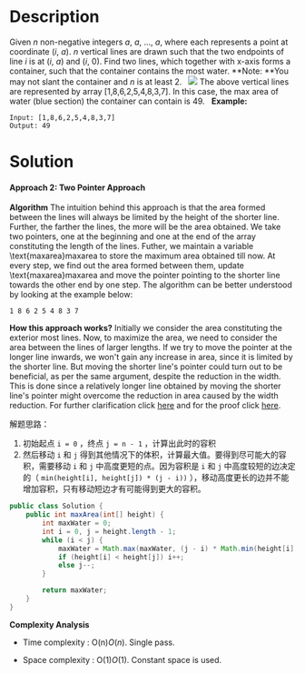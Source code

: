 # Description
Given _n_ non-negative integers _a_, _a_, ..., _a_, where each represents a point at coordinate (_i_, _a_). _n_ vertical lines are drawn such that the two endpoints of line _i_ is at (_i_, _a_) and (_i_, 0). Find two lines, which together with x-axis forms a container, such that the container contains the most water.
**Note: **You may not slant the container and _n_ is at least 2.
 
![](https://cdn.nlark.com/yuque/0/2020/jpeg/385742/1585152477251-d4edaab5-0012-4424-b515-4368ab41e1d1.jpeg#align=left&display=inline&height=287&originHeight=383&originWidth=801&size=0&status=done&style=none&width=600)
The above vertical lines are represented by array [1,8,6,2,5,4,8,3,7]. In this case, the max area of water (blue section) the container can contain is 49.
 
**Example:**
```
Input: [1,8,6,2,5,4,8,3,7]
Output: 49
```


# Solution
#### Approach 2: Two Pointer Approach
**Algorithm**
The intuition behind this approach is that the area formed between the lines will always be limited by the height of the shorter line. Further, the farther the lines, the more will be the area obtained.
We take two pointers, one at the beginning and one at the end of the array constituting the length of the lines. Futher, we maintain a variable \text{maxarea}maxarea to store the maximum area obtained till now. At every step, we find out the area formed between them, update \text{maxarea}maxarea and move the pointer pointing to the shorter line towards the other end by one step.
The algorithm can be better understood by looking at the example below:
```
1 8 6 2 5 4 8 3 7
```

**How this approach works?**
Initially we consider the area constituting the exterior most lines. Now, to maximize the area, we need to consider the area between the lines of larger lengths. If we try to move the pointer at the longer line inwards, we won't gain any increase in area, since it is limited by the shorter line. But moving the shorter line's pointer could turn out to be beneficial, as per the same argument, despite the reduction in the width. This is done since a relatively longer line obtained by moving the shorter line's pointer might overcome the reduction in area caused by the width reduction.
For further clarification click [here](https://leetcode.com/problems/container-with-most-water/discuss/6099/yet-another-way-to-see-what-happens-in-the-on-algorithm) and for the proof click [here](https://leetcode.com/problems/container-with-most-water/discuss/6089/Anyone-who-has-a-O(N)-algorithm/7268).

解题思路：

1. 初始起点 `i = 0` ，终点 `j = n - 1` ，计算出此时的容积
2. 然后移动 `i` 和 `j` 得到其他情况下的体积，计算最大值。要得到尽可能大的容积，需要移动 `i` 和 `j` 中高度更短的点。因为容积是 `i` 和 `j` 中高度较短的边决定的（ `min(height[i], height[j]) * (j - i))` ），移动高度更长的边并不能增加容积，只有移动短边才有可能得到更大的容积。

```java
public class Solution {
    public int maxArea(int[] height) {
        int maxWater = 0;
        int i = 0, j = height.length - 1;
        while (i < j) {
            maxWater = Math.max(maxWater, (j - i) * Math.min(height[i], height[j]));
            if (height[i] < height[j]) i++;
            else j--;
        }

        return maxWater;
    }
}
```

**Complexity Analysis**

- Time complexity : O(n)_O_(_n_). Single pass.

- Space complexity : O(1)_O_(1). Constant space is used.

